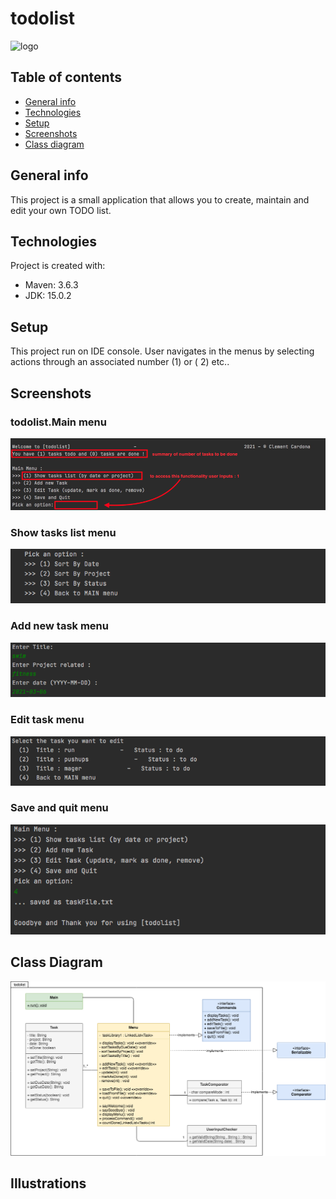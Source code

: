 # todolist 

<img src="https://cdn.onlinewebfonts.com/svg/img_533261.png" alt="logo" width="70"/> 

## Table of contents

* [General info](#general-info)
* [Technologies](#technologies)
* [Setup](#setup)
* [Screenshots](#setup)
* [Class diagram](#class-diagram)

## General info

This project is a small application that allows you to create, maintain and edit your own TODO list.

## Technologies

Project is created with:

* Maven: 3.6.3
* JDK: 15.0.2

## Setup

This project run on IDE console. User navigates in the menus by selecting actions through an associated number (1) or (
2) etc..

## Screenshots

### todolist.Main menu

![todolist.Main](src/main/resources/main_menu.png)

### Show tasks list menu

![show_tasks](src/main/resources/show_task_menu.png)

### Add new task menu

![add_tasks](src/main/resources/add_task_menu.png)

### Edit task menu

![edit_tasks](src/main/resources/edit_task_menu.png)

### Save and quit menu

![quit](src/main/resources/quit_menu.png)

## Class Diagram

![cd](src/main/resources/todolist_class_diagram.png)  


## Illustrations

